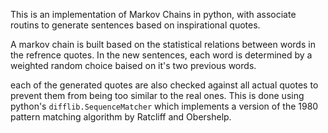 This is an implementation of Markov Chains in python, with associate routins to generate sentences based on inspirational quotes.

A markov chain is built based on the statistical relations between words in the refrence quotes. In the new sentences, each word is determined by a weighted random choice baised on it's two previous words.

each of the generated quotes are also checked against all actual quotes to prevent them from being too similar to the real ones. This is done using python's `difflib.SequenceMatcher` which implements a version of the 1980 pattern matching algorithm by Ratcliff and Obershelp.
